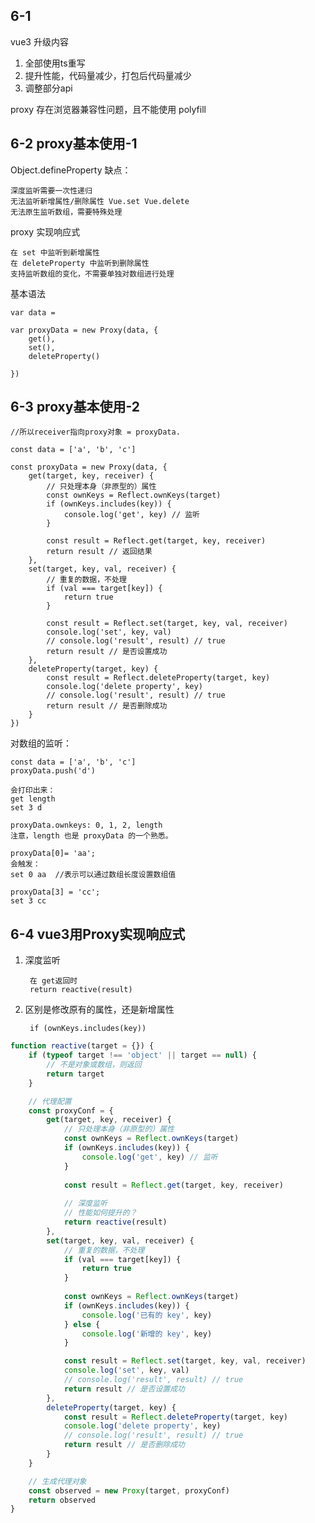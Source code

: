 ## 6-1

vue3 升级内容

1. 全部使用ts重写 
2. 提升性能，代码量减少，打包后代码量减少
3. 调整部分api

 proxy 存在浏览器兼容性问题，且不能使用 polyfill
 
 
## 6-2 proxy基本使用-1
 
 Object.defineProperty 缺点：
 	
 	深度监听需要一次性递归
 	无法监听新增属性/删除属性 Vue.set Vue.delete
 	无法原生监听数组，需要特殊处理
 	
proxy 实现响应式
	
	在 set 中监听到新增属性
	在 deleteProperty 中监听到删除属性
	支持监听数组的变化，不需要单独对数组进行处理

基本语法

```
var data =

var proxyData = new Proxy(data, {
	get(),
	set(),
	deleteProperty()

})
```
## 6-3 proxy基本使用-2

```
//所以receiver指向proxy对象 = proxyData.

const data = ['a', 'b', 'c']

const proxyData = new Proxy(data, {
    get(target, key, receiver) {
        // 只处理本身（非原型的）属性
        const ownKeys = Reflect.ownKeys(target)
        if (ownKeys.includes(key)) {
            console.log('get', key) // 监听
        }

        const result = Reflect.get(target, key, receiver)
        return result // 返回结果
    },
    set(target, key, val, receiver) {
        // 重复的数据，不处理
        if (val === target[key]) {
            return true
        }

        const result = Reflect.set(target, key, val, receiver)
        console.log('set', key, val)
        // console.log('result', result) // true
        return result // 是否设置成功
    },
    deleteProperty(target, key) {
        const result = Reflect.deleteProperty(target, key)
        console.log('delete property', key)
        // console.log('result', result) // true
        return result // 是否删除成功
    }
})
```


对数组的监听：
	
	const data = ['a', 'b', 'c']
	proxyData.push('d') 
	
	会打印出来：
	get length
	set 3 d
	
	proxyData.ownkeys: 0, 1, 2, length  
	注意，length 也是 proxyData 的一个熟悉。
	
	proxyData[0]= 'aa';
	会触发：  
	set 0 aa  //表示可以通过数组长度设置数组值
	
	proxyData[3] = 'cc';
	set 3 cc 
 

## 6-4 vue3用Proxy实现响应式




1. 深度监听

		在 get返回时
		return reactive(result)
	 
2. 区别是修改原有的属性，还是新增属性
	
		if (ownKeys.includes(key)) 



```JavaScript
function reactive(target = {}) {
    if (typeof target !== 'object' || target == null) {
        // 不是对象或数组，则返回
        return target
    }

    // 代理配置
    const proxyConf = {
        get(target, key, receiver) {
            // 只处理本身（非原型的）属性
            const ownKeys = Reflect.ownKeys(target)
            if (ownKeys.includes(key)) {
                console.log('get', key) // 监听
            }
    
            const result = Reflect.get(target, key, receiver)
        
            // 深度监听
            // 性能如何提升的？
            return reactive(result)
        },
        set(target, key, val, receiver) {
            // 重复的数据，不处理
            if (val === target[key]) {
                return true
            }
    
            const ownKeys = Reflect.ownKeys(target)
            if (ownKeys.includes(key)) {
                console.log('已有的 key', key)
            } else {
                console.log('新增的 key', key)
            }

            const result = Reflect.set(target, key, val, receiver)
            console.log('set', key, val)
            // console.log('result', result) // true
            return result // 是否设置成功
        },
        deleteProperty(target, key) {
            const result = Reflect.deleteProperty(target, key)
            console.log('delete property', key)
            // console.log('result', result) // true
            return result // 是否删除成功
        }
    }

    // 生成代理对象
    const observed = new Proxy(target, proxyConf)
    return observed
}
```








